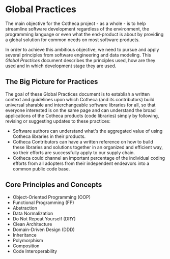 # Global Practices
The main objective for the Cotheca project - as a whole - is to help streamline software development regardless of the environment, the programming language or even what the end-product is about by providing a global solution for common needs on most software products.

In order to achieve this ambitious objective, we need to pursue and apply several principles from software engineering and data modeling. This *Global Practices* document describes the principles used, how are they used and in which development stage they are used.

## The Big Picture for Practices
The goal of these Global Practices document is to establish a written context and guidelines upon which Cotheca (and its contributors) build universal sharable and interchangeable software libraries for all, so that everyone interested is on the same page and can understand the broad applications of the Cotheca products (code libraries) simply by following, revising or suggesting updates to these practices:
 - Software authors can understand what's the aggregated value of using Cotheca libraries in their products.
 - Cotheca Contributors can have a written reference on how to build these libraries and solutions together in an organized and efficient way, so their efforts are successfully apply to our supply chain.
 - Cotheca could channel an important percentage of the individual coding efforts from all adopters from their independent endeavors into a common public code base.

## Core Principles and Concepts
- Object-Oriented Programming (OOP)
- Functional Programming (FP)
- Abstraction
- Data Normalization
- Do Not Repeat Yourself (DRY)
- Clean Architecture
- Domain-Driven Design (DDD)
- Inheritance
- Polymorphism
- Composition
- Code Interoperability
